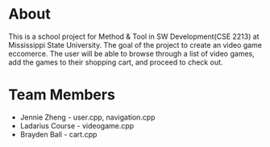 
# About
This is a school project for Method & Tool in SW Development(CSE 2213) at Mississippi State University. The goal of the project to create an video game eccomerce.
The user will be able to browse through a list of video games, add the games to their shopping cart, and proceed to check out. 

# Team Members
- Jennie Zheng - user.cpp, navigation.cpp
- Ladarius Course - videogame.cpp
- Brayden Ball - cart.cpp


